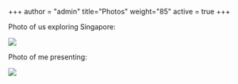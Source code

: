 +++
author = "admin"
title="Photos"
weight="85"
active = true
+++



Photo of us exploring Singapore:

![](/img/singaporefour.jpg)

Photo of me presenting:

![](/img/presenting.jpg)


